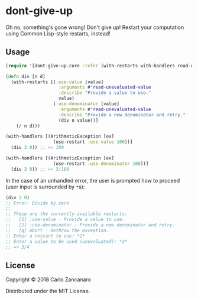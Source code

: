 # dont-give-up

Oh no, something's gone wrong! Don't give up! Restart your computation using Common Lisp-style restarts, instead!

## Usage

```clojure
(require '[dont-give-up.core :refer (with-restarts with-handlers read-unevaluated-value use-restart)])

(defn div [n d]
  (with-restarts [(:use-value [value]
                    :arguments #'read-unevaluated-value
                    :describe "Provide a value to use."
                    value)
                  (:use-denominator [value]
                    :arguments #'read-unevaluated-value
                    :describe "Provide a new denominator and retry."
                    (div n value))]
    (/ n d)))

(with-handlers [(ArithmeticException [ex]
                  (use-restart :use-value 100))]
  (div 3 0)) ;; => 100

(with-handlers [(ArithmeticException [ex]
                  (use-restart :use-denominator 100))]
  (div 3 0)) ;; => 3/100
```

In the case of an unhandled error, the user is prompted how to proceed (user input is surrounded by `*`s):
```clojure
(div 3 0)
;; Error: Divide by zero
;; 
;; These are the currently-available restarts:
;;   [1] :use-value - Provide a value to use.
;;   [2] :use-denominator - Provide a new denominator and retry.
;;   [q] Abort - Rethrow the exception.
;; Enter a restart to use: *2*
;; Enter a value to be used (unevaluated): *2*
;; => 3/4
```

## License

Copyright © 2018 Carlo Zancanaro

Distributed under the MIT License.
